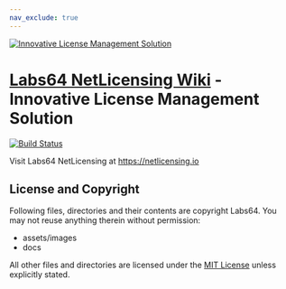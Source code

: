 ```yaml
---
nav_exclude: true
---
```


<a href="https://netlicensing.io"><img src="https://netlicensing.io/img/netlicensing-stage-twitter.jpg" alt="Innovative License Management Solution"></a>

# [Labs64 NetLicensing Wiki](https://io.labs64.com/NetLicensing-Wiki/) - Innovative License Management Solution

[![Build Status](https://travis-ci.org/Labs64/NetLicensing-Wiki.svg?branch=master)](https://travis-ci.org/Labs64/NetLicensing-Wiki)

Visit Labs64 NetLicensing at https://netlicensing.io

## License and Copyright

Following files, directories and their contents are copyright Labs64. You may not reuse anything therein without permission:

* assets/images
* docs

All other files and directories are licensed under the [MIT License](https://www.opensource.org/licenses/mit-license.php) unless explicitly stated.
